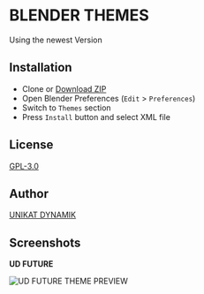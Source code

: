 BLENDER THEMES
====

Using the newest Version


## Installation

* Clone or [Download ZIP](https://github.com/unikatdynamik/BLENDER/archive/refs/heads/main.zip)
* Open Blender Preferences (`Edit` > `Preferences`)
* Switch to `Themes` section
* Press `Install` button and select XML file
 
## License

[GPL-3.0](https://github.com/unikatdynamik/BLENDER/blob/main/LICENSE.txt)

## Author

[UNIKAT DYNAMIK](https://github.com/unikatdynamik)

## Screenshots

**UD FUTURE**

![UD FUTURE THEME PREVIEW](https://github.com/unikatdynamik/BLENDER/assets/55814335/a8b24ba7-6fa7-415f-b053-45a15a063ec8)
